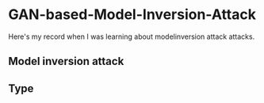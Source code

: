 # GAN-based-Model-Inversion-Attack
Here's my record when I was learning about modelinversion attack attacks.

## Model inversion attack

## Type
